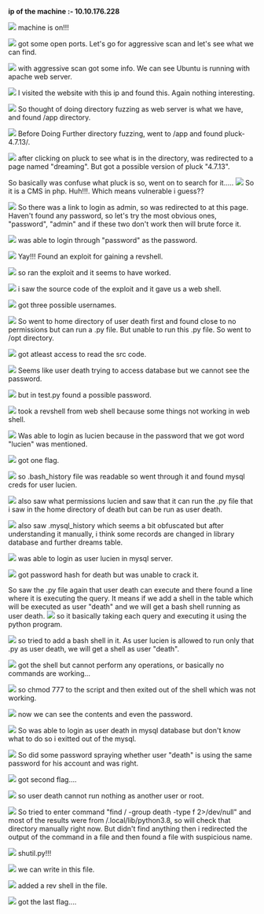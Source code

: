 **ip of the machine :- 10.10.176.228**

![](attachment/2e5d49389a3e157242037cc996828d7c.png)
machine is on!!!

![](attachment/8f9ce22a52e91efa45fb298f3e7fbe7c.png)
got some open ports. Let's go for aggressive scan and let's see what we can find.

![](attachment/d022185c7df100b73cf2599f988a9061.png)
with aggressive scan got some info. We can see Ubuntu is running with apache web server.

![](attachment/e9153ab3753417300c5ab8174bd1a07f.png)
I visited the website with this ip and found this. Again nothing interesting.

![](attachment/d502b19eb5ec01ab77a3224bd1c7705e.png)
So thought of doing directory fuzzing as web server is what we have, and found /app directory.

![](attachment/441a706239228c9f4ab85015677b777b.png)
Before Doing Further directory fuzzing, went to /app and found pluck-4.7.13/.

![](attachment/15de37a73ac86b095ff73578240a1740.png)
after clicking on pluck to see what is in the directory, was redirected to a page named "dreaming". But got a possible version of pluck "4.7.13".

So basically was confuse what pluck is so, went on to search for it.....
![](attachment/dabf9e85296a023acb3fd3ef893854db.png)
So it is a CMS in php. Huh!!!. Which means vulnerable i guess??

![](attachment/255ef82af13aa6117a990bede0d5de03.png)
So there was a link to login as admin, so was redirected to at this page. Haven't found any password, so let's try the most obvious ones, "password", "admin" and if these two don't work then will brute force it.

![](attachment/0f103bce379f5c6dccf6d13cc2c93177.png)
was able to login through "password" as the password.

![](attachment/99abe5f0fbbcc0724f4296c91760f1f2.png)
Yay!!! Found an exploit for gaining a revshell.

![](attachment/78118ea78e81fed4aec1e8ca852c9ee1.png)
so ran the exploit and it seems to have worked.

![](attachment/e0b83f6796a03c250a44c898a2be322b.png)
i saw the source code of the exploit and it gave us a web shell.

![](attachment/3007bf514d67e1c68540fc23825518d6.png)
got three possible usernames.

![](attachment/a8badc2a8938a346e3f01b1b1955a47a.png)
So went to home directory of user death first and found close to no permissions but can run a .py file. But unable to run this .py file. So went to /opt directory.

![](attachment/7d6d5606f699ed0f7fb9adf900033ebe.png)
got atleast access to read the src code.

![](attachment/c7a41fd248763bcd3a4438cd0ae8c3aa.png)
Seems like user death trying to access database but we cannot see the password.

![](attachment/843d8ac23896114975d7105ba3bb5d46.png)
but in test.py found a possible password.

![](attachment/a33f8594f8f0cb0b5e4c12f899210775.png)
took a revshell from web shell because some things not working in web shell.

![](attachment/39bbcddf5d89f65aee3925a8fe2a536c.png)
Was able to login as lucien because in the password that we got word "lucien" was mentioned.

![](attachment/9a1dae8e8de8d37d52534cea95a8330b.png)
got one flag.

![](attachment/134e2e4f279c0421be3c59a1b4f36447.png)
so .bash_history file was readable so went through it and found mysql creds for user lucien.

![](attachment/123aa2f7b548076f3b966116807cdc48.png)
also saw what permissions lucien and saw that it can run the .py file that i saw in the home directory of death but can be run as user death.

![](attachment/18b422167b960cad251d47959458cf54.png)
also saw .mysql_history which seems a bit obfuscated but after understanding it manually, i think some records are changed in library database and further dreams table.

![](attachment/7c05913ea8506ee8d786ac39bea68562.png)
was able to login as user lucien in mysql server.

![](attachment/257c592fe02cf03751bc8a53c2f91b66.png)
got password hash for death but was unable to crack it.

So saw the .py file again that user death can execute and there found a line where it is executing the query. It means if we add a shell in the table which will be executed as user "death" and we will get a bash shell running as user death.
![](attachment/63d6c896cf802efbf29b33d9bbe4eebd.png)
so it basically taking each query and executing it using the python program.

![](attachment/5e37460375fc9733d143221d212739dd.png)
so tried to add a bash shell in it. As user lucien is allowed to run only that .py as user death, we will get a shell as user "death".

![](attachment/824d19b1561a16f12d0779ac697a1651.png)
got the shell but cannot perform any operations, or basically no commands are working...

![](attachment/98358810814d7cc460e755ce042ae53f.png)
so chmod 777 to the script and then exited out of the shell which was not working.

![](attachment/95630cf890f704c2ab600348eccfe528.png)
now we can see the contents and even the password.

![](attachment/0cf820e04ab595cd00614f55735c12ca.png)
So was able to login as user death in mysql database but don't know what to do so i exitted out of the mysql.

![](attachment/25bd9c198c1e93b3e4ce4d3a02502f8f.png)
So did some password spraying whether user "death" is using the same password for his account and was right.

![](attachment/6f31f6dbd250124801c5ad3885f96bfb.png)
got second flag....

![](attachment/fa90307e78b10b55222f3106dfe479ea.png)
so user death cannot run nothing as another user or root.

![](attachment/482514cc6c9da96a3e221af127047f5f.png)
So tried to enter command "find / -group death -type f 2>/dev/null" and most of the results were from /.local/lib/python3.8, so will check that directory manually right now. But didn't find anything then i redirected the output of the command in a file and then found a file with suspicious name.

![](attachment/3745d2fe1fa0f3a27774ec18b1583be3.png)
shutil.py!!!

![](attachment/05d8b94fc8be4f4e8c5cbcce94e3a513.png)
we can write in this file.

![](attachment/7244f6f6dbf2c03644c48fb81ab9dbab.png)
added a rev shell in the file.

![](attachment/551398951a7e5d120f2038bbe04c6c55.png)
got the last flag....